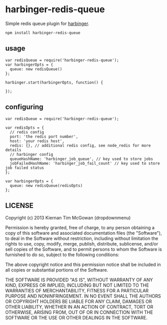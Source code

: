 harbinger-redis-queue
===

Simple redis queue plugin for [harbinger](https://github.com/dropdownmenu/harbinger).

```
npm install harbinger-redis-queue
```

usage
---

```
var redisQueue = require('harbinger-redis-queue');
var harbingerOpts = {
  queue: new redisQueue()
};

harbinger.start(harbingerOpts, function() {

});

```

configuring
---

```
var redisQueue = require('harbinger-redis-queue');

var redisOpts = {
  // redis config
  port: 'the redis port number',
  host: 'your redis host',
  redis: {}, // additional redis config, see node_redis for more details
  // harbinger config
  queueHashName: 'harbinger_job_queue', // key used to store jobs
  jobFailedHashName: 'harbinger_job_fail_count' // key used to store job failed status
};

var harbingerOpts = {
  queue: new redisQueue(redisOpts)
};
```


LICENSE
---

<MIT>

Copyright (c) 2013 Kiernan Tim McGowan (dropdownmenu)

Permission is hereby granted, free of charge, to any person obtaining a copy of this software and associated documentation files (the "Software"), to deal in the Software without restriction, including without limitation the rights to use, copy, modify, merge, publish, distribute, sublicense, and/or sell copies of the Software, and to permit persons to whom the Software is furnished to do so, subject to the following conditions:

The above copyright notice and this permission notice shall be included in all copies or substantial portions of the Software.

THE SOFTWARE IS PROVIDED "AS IS", WITHOUT WARRANTY OF ANY KIND, EXPRESS OR IMPLIED, INCLUDING BUT NOT LIMITED TO THE WARRANTIES OF MERCHANTABILITY, FITNESS FOR A PARTICULAR PURPOSE AND NONINFRINGEMENT. IN NO EVENT SHALL THE AUTHORS OR COPYRIGHT HOLDERS BE LIABLE FOR ANY CLAIM, DAMAGES OR OTHER LIABILITY, WHETHER IN AN ACTION OF CONTRACT, TORT OR OTHERWISE, ARISING FROM, OUT OF OR IN CONNECTION WITH THE SOFTWARE OR THE USE OR OTHER DEALINGS IN THE SOFTWARE.

